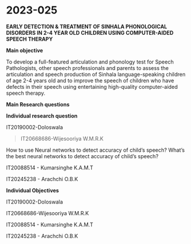# 2023-025

**EARLY DETECTION & TREATMENT OF SINHALA PHONOLOGICAL DISORDERS IN 2-4 YEAR OLD CHILDREN USING COMPUTER-AIDED SPEECH THERAPY**

**Main objective**

To develop a full-featured articulation and phonology test for Speech Pathologists, other speech professionals and parents to assess the articulation and speech production of Sinhala language-speaking children of age 2-4 years old and to improve the speech of children who have defects in their speech using entertaining high-quality computer-aided speech therapy.

**Main Research questions**


**Individual research question**


IT20190002-Doloswala



> IT20668686-Wijesooriya W.M.R.K 

How to use Neural networks to detect accuracy of child’s speech?
What’s the best neural networks to detect accuracy of child’s speech?

IT20088514 - Kumarsinghe K.A.M.T

IT20245238 - Arachchi O.B.K


**Individual Objectives**

IT20190002-Doloswala

IT20668686-Wijesooriya W.M.R.K

IT20088514 - Kumarsinghe K.A.M.T

IT20245238 - Arachchi O.B.K